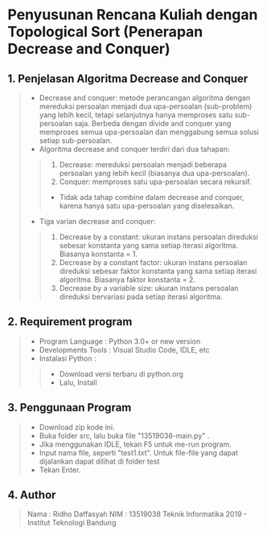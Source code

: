 # Penyusunan Rencana Kuliah dengan Topological Sort (Penerapan Decrease and Conquer)

## 1. Penjelasan Algoritma Decrease and Conquer
> - Decrease and conquer: metode perancangan algoritma dengan mereduksi persoalan menjadi dua upa-persoalan (sub-problem) yang lebih kecil, tetapi selanjutnya hanya memproses satu sub-persoalan saja. Berbeda dengan divide and conquer yang memproses semua upa-persoalan dan menggabung semua solusi setiap sub-persoalan.
> - Algoritma decrease and conquer terdiri dari dua tahapan:
>>1. Decrease: mereduksi persoalan menjadi beberapa persoalan yang lebih kecil (biasanya dua upa-persoalan).
>>2. Conquer: memproses satu upa-persoalan secara rekursif.
>> - Tidak ada tahap combine dalam decrease and conquer, karena hanya satu upa-persoalan yang diselesaikan.
> - Tiga varian decrease and conquer:
>>1. Decrease by a constant: ukuran instans persoalan direduksi sebesar konstanta yang sama setiap iterasi algoritma. Biasanya konstanta = 1.
>>2. Decrease by a constant factor: ukuran instans persoalan direduksi sebesar faktor konstanta yang sama setiap iterasi algoritma. Biasanya faktor konstanta = 2.
>>3. Decrease by a variable size: ukuran instans persoalan direduksi bervariasi pada setiap iterasi algoritma.

## 2. Requirement program 
> - Program Language   : Python 3.0+ or new version
> - Developments Tools : Visual Studio Code, IDLE, etc
> - Instalasi Python   :
>> - Download versi terbaru di python.org
>> - Lalu, Install 

## 3. Penggunaan Program
> - Download zip kode ini.
> - Buka folder src, lalu buka file "13519038-main.py" .
> - Jika menggunakan IDLE, tekan F5 untuk me-run program.
> - Input nama file, seperti "test1.txt". Untuk file-file yang dapat dijalankan dapat dilihat di folder test
> - Tekan Enter.

## 4. Author
> Nama  : Ridho Daffasyah
> NIM   : 13519038
> Teknik Informatika 2019 - Institut Teknologi Bandung
